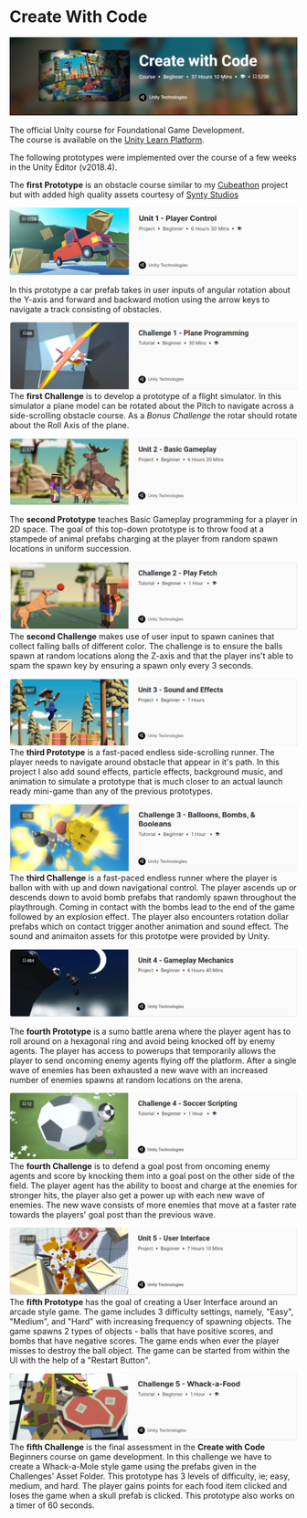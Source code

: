 
# Create With Code

![ ](https://github.com/Husain0007/CreateWithCode/blob/master/Images/SplashPage.png "Logo Title Text 1")  

The official Unity course for Foundational Game Development.  
The course is available on the [Unity Learn Platform](https://learn.unity.com/course/create-with-code). 
<br>

The following prototypes were implemented over the course of a few weeks in the Unity Editor (v2018.4).  

The **first Prototype** is an obstacle course similar to my [Cubeathon](https://github.com/Husain0007/Cubeathon-with-Unity) project but with added high quality assets courtesy of [Synty Studios](https://www.syntystudios.com/)

![ ](https://github.com/Husain0007/CreateWithCode/blob/master/Images/Prototype-1.png)  

In this prototype a car prefab takes in user inputs of angular rotation about the Y-axis and forward and backward motion using the arrow keys to navigate a track consisting of obstacles.

![ ](https://github.com/Husain0007/CreateWithCode/blob/master/Images/Challenge1.png)
The **first Challenge** is to develop a prototype of a flight simulator. In this simulator a plane model can be rotated about the Pitch to navigate across a side-scrolling obstacle course.
As a *Bonus Challenge* the rotar should rotate about the Roll Axis of the plane.  

![ ](https://github.com/Husain0007/CreateWithCode/blob/master/Images/Prototype2.png)  

The **second Prototype** teaches Basic Gameplay programming for a player in 2D space. The goal of this top-down prototype is to throw food at a stampede of animal prefabs charging at the player from random spawn locations in uniform succession. 

![ ](https://github.com/Husain0007/CreateWithCode/blob/master/Images/Challenge2.png)
The **second Challenge** makes use of user input to spawn canines that collect falling balls of different color. The challenge is to ensure the balls spawn at random locations along the Z-axis and that the player ins't able to spam the spawn key by ensuring a spawn only every 3 seconds.  

![ ](https://github.com/Husain0007/CreateWithCode/blob/master/Images/Prototype3.png)
The **third Prototype** is a fast-paced endless side-scrolling runner. The player needs to navigate around obstacle that appear in it's path. In this project I also add sound effects, particle effects, background music, and animation to simulate a prototype that is much closer to an actual launch ready mini-game than any of the previous prototypes.

![-](https://github.com/Husain0007/CreateWithCode/blob/master/Images/Challenge3.png)
The **third Challenge** is a fast-paced endless runner where the player is ballon with with up and down navigational control. The player ascends up or descends down to avoid bomb prefabs that randomly spawn throughout the playthrough. Coming in contact with the bombs lead to the end of the game followed by an explosion effect. The player also encounters rotation dollar prefabs which on contact trigger another animation and sound effect. The sound and animaiton assets for this prototpe were provided by Unity. 

![-](https://github.com/Husain0007/CreateWithCode/blob/master/Images/Prototype4.png)

The **fourth Prototype** is a sumo battle arena where the player agent has to roll around on a hexagonal ring and avoid being knocked off by enemy agents. The player has access to powerups that temporarily allows the player to send oncoming enemy agents flying off the platform. After a single wave of enemies has been exhausted a new wave with an increased number of enemies spawns at random locations on the arena. 

![-](https://github.com/Husain0007/CreateWithCode/blob/master/Images/Challenge4.png)
The **fourth Challenge** is to defend a goal post from oncoming enemy agents and score by knocking them into a goal post on the other side of the field. The player agent has the ability to boost and charge at the enemies for stronger hits, the player also get a power up with each new wave of enemies. The new wave consists of more enemies that move at a faster rate towards the players' goal post than the previous wave.

![-](https://github.com/Husain0007/CreateWithCode/blob/master/Images/Prototype5.png)
The **fifth Prototype** has the goal of creating a User Interface around an arcade style game. The game includes 3 difficulty settings, namely, "Easy", "Medium", and "Hard" with increasing frequency of spawning objects. The game spawns 2 types of objects -  balls that have positive scores, and bombs that have negative scores. The game ends when ever the player misses to destroy the ball object. The game can be started from within the UI with the help of a "Restart Button".

![-](https://github.com/Husain0007/CreateWithCode/blob/master/Images/Challenge5.png)
The **fifth Challenge** is the final assessment in the **Create with Code** Beginners course on game development. In this challenge we have to create a Whack-a-Mole style game using the prefabs given in the Challenges' Asset Folder. This prototype has 3 levels of difficulty, ie; easy, medium, and hard. The player gains points for each food item clicked and loses the game when a skull prefab is clicked. This prototype also works on a timer of 60 seconds.
